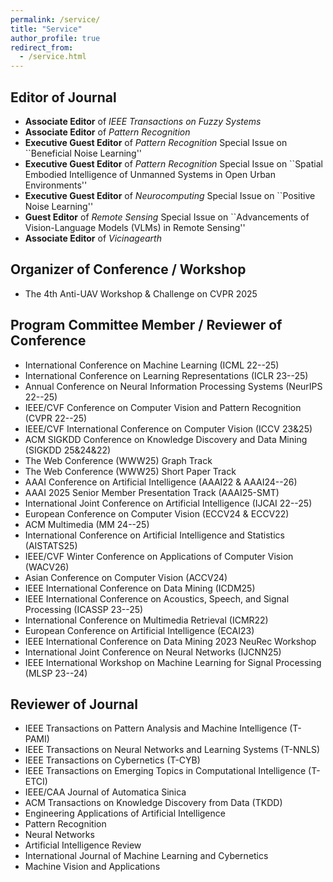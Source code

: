 ```yaml
---
permalink: /service/
title: "Service"
author_profile: true
redirect_from: 
  - /service.html
---
```


## Editor of Journal 

- **Associate Editor** of *IEEE Transactions on Fuzzy Systems*
- **Associate Editor** of *Pattern Recognition*
- **Executive Guest Editor** of *Pattern Recognition* Special Issue on ``Beneficial Noise Learning''
- **Executive Guest Editor** of *Pattern Recognition* Special Issue on ``Spatial Embodied Intelligence of Unmanned Systems in Open Urban Environments''
- **Executive Guest Editor** of *Neurocomputing* Special Issue on ``Positive Noise Learning''
- **Guest Editor** of *Remote Sensing* Special Issue on ``Advancements of Vision-Language Models (VLMs) in Remote Sensing''
- **Associate Editor** of *Vicinagearth*

## Organizer of Conference / Workshop
- The 4th Anti-UAV Workshop \& Challenge on CVPR 2025

## Program Committee Member / Reviewer of Conference

- International Conference on Machine Learning (ICML 22--25)
- International Conference on Learning Representations (ICLR 23--25)
- Annual Conference on Neural Information Processing Systems (NeurIPS 22--25)
- IEEE/CVF Conference on Computer Vision and Pattern Recognition (CVPR 22--25)
- IEEE/CVF International Conference on Computer Vision (ICCV 23&25)
- ACM SIGKDD Conference on Knowledge Discovery and Data Mining (SIGKDD 25&24&22)
- The Web Conference (WWW25) Graph Track
- The Web Conference (WWW25) Short Paper Track
- AAAI Conference on Artificial Intelligence (AAAI22 & AAAI24--26)
- AAAI 2025 Senior Member Presentation Track (AAAI25-SMT)
- International Joint Conference on Artificial Intelligence (IJCAI 22--25)
- European Conference on Computer Vision (ECCV24 & ECCV22)
- ACM Multimedia (MM 24--25)
- International Conference on Artificial Intelligence and Statistics (AISTATS25)
- IEEE/CVF Winter Conference on Applications of Computer Vision (WACV26)
- Asian Conference on Computer Vision (ACCV24)
- IEEE International Conference on Data Mining (ICDM25)
- IEEE International Conference on Acoustics, Speech, and Signal Processing (ICASSP 23--25)
- International Conference on Multimedia Retrieval (ICMR22)
- European Conference on Artificial Intelligence (ECAI23)
- IEEE International Conference on Data Mining 2023 NeuRec Workshop
- International Joint Conference on Neural Networks (IJCNN25)
- IEEE International Workshop on Machine Learning for Signal Processing (MLSP 23--24)



## Reviewer of Journal

- IEEE Transactions on Pattern Analysis and Machine Intelligence (T-PAMI)
- IEEE Transactions on Neural Networks and Learning Systems (T-NNLS)
- IEEE Transactions on Cybernetics (T-CYB)
- IEEE Transactions on Emerging Topics in Computational Intelligence (T-ETCI)
- IEEE/CAA Journal of Automatica Sinica
- ACM Transactions on Knowledge Discovery from Data (TKDD)
- Engineering Applications of Artificial Intelligence
- Pattern Recognition
- Neural Networks 
- Artificial Intelligence Review
- International Journal of Machine Learning and Cybernetics
- Machine Vision and Applications 
